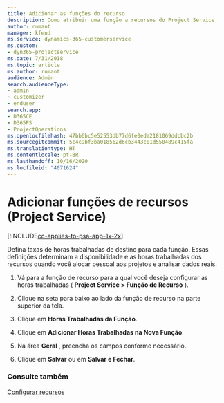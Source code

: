 ```yaml
---
title: Adicionar as funções do recurso
description: Como atribuir uma função a recursos do Project Service
author: rumant
manager: kfend
ms.service: dynamics-365-customerservice
ms.custom:
- dyn365-projectservice
ms.date: 7/31/2018
ms.topic: article
ms.author: rumant
audience: Admin
search.audienceType:
- admin
- customizer
- enduser
search.app:
- D365CE
- D365PS
- ProjectOperations
ms.openlocfilehash: 47bb6bc5e52553db77d6fe0eda2181069ddcbc2b
ms.sourcegitcommit: 5c4c9bf3ba018562d6cb3443c01d550489c415fa
ms.translationtype: HT
ms.contentlocale: pt-BR
ms.lasthandoff: 10/16/2020
ms.locfileid: "4071624"
---
```

# <a name="add-resource-roles-project-service"></a>Adicionar funções de recursos (Project Service)

[!INCLUDE[cc-applies-to-psa-app-1x-2x](../includes/cc-applies-to-psa-app-1x-2x.md)]

Defina taxas de horas trabalhadas de destino para cada função. Essas definições determinam a disponibilidade e as horas trabalhadas dos recursos quando você alocar pessoal aos projetos e analisar dados reais.  
  
1.  Vá para a função de recurso para a qual você deseja configurar as horas trabalhadas ( **Project Service > Função de Recurso** ).  
  
2.  Clique na seta para baixo ao lado da função de recurso na parte superior da tela.  
  
3.  Clique em **Horas Trabalhadas da Função**.  
  
4.  Clique em **Adicionar Horas Trabalhadas na Nova Função**.  
  
5.  Na área **Geral** , preencha os campos conforme necessário.  
  
6.  Clique em **Salvar** ou em **Salvar e Fechar**.  
  
### <a name="see-also"></a>Consulte também  
 [Configurar recursos](../psa/set-up-resources.md)
